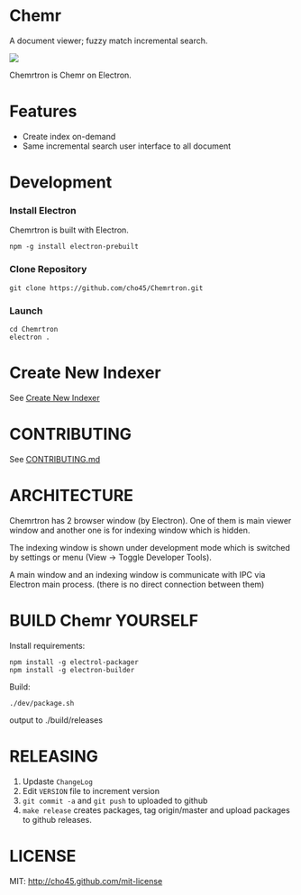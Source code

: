 Chemr
=====

A document viewer; fuzzy match incremental search.

<img src="https://lh3.googleusercontent.com/By0PBtaUWg_JYeBDlSKKtl34gRuL_ac3Xm-qqhXvIfSbTMh-jv1E77a4ehgk3n7Tp97doSTE8J0oSi-ft-8xLbfinG51GWwrPkeRzhQ5oMSKXyz6Jo1F_VwBxYsamN85JAdysWGm9WKtm73rcB-hUtJGCkCtrStEHJW4LmfjbcGix_E7Z9EIt-Ew-Fni1QAkgcs6_-KZ9goztbx3rRJOlQO9GPGKViS8xE-O6_8kTqpQY31JP4mYoJ9SpqEKrdeNIKwLly1yZoqe9jQoYAuBM5afzpoo_64wslLnlETdnLC0MeV4O4-4Iby1TAzOpY-vYy_pb5CCxvoI8sBU0Zt4rqH5_JT53DfY2jF1mtDxjXsAnyI6SMWbpz77luL7qMWxW-RNEFy0JsFrvhh5X6J0VeX2UVit7VJtSxwxG_9rTp53VtgkoB4L4G6dPDfiUJVninYewsUCNY0dngcS1K7Tfbe955Y0XdctHq038D6tV3QdvW5hNkGuI3qPlTj1VNjJhRfb-MnExy_fwr_oIaXm9-8Pkp9d7W6tu9Vy30ANj8fa=w600-h419-no"/>

Chemrtron is Chemr on Electron.


Features
========

 * Create index on-demand
 * Same incremental search user interface to all document

Development
===========

### Install Electron

Chemrtron is built with Electron.

	npm -g install electron-prebuilt

### Clone Repository

	git clone https://github.com/cho45/Chemrtron.git

### Launch

	cd Chemrtron
	electron .


Create New Indexer
==================

See <a href="http://cho45.github.io/Chemrtron/#create-indexer">Create New Indexer</a>

CONTRIBUTING
============

See <a href="CONTRIBUTING.md">CONTRIBUTING.md</a>


ARCHITECTURE
============

Chemrtron has 2 browser window (by Electron).
One of them is main viewer window and another one is for indexing window which is hidden.

The indexing window is shown under development mode which is switched by settings or menu (View -> Toggle Developer Tools).

A main window and an indexing window is communicate with IPC via Electron main process. (there is no direct connection between them)

BUILD Chemr YOURSELF
====================

Install requirements:

	npm install -g electrol-packager
	npm install -g electron-builder

Build:

	./dev/package.sh 

output to ./build/releases


RELEASING
=========

 1. Updaste `ChangeLog`
 2. Edit `VERSION` file to increment version
 3. `git commit -a` and `git push` to uploaded to github
 4. `make release` creates packages, tag origin/master and upload packages to github releases.

LICENSE
=======

MIT: http://cho45.github.com/mit-license

